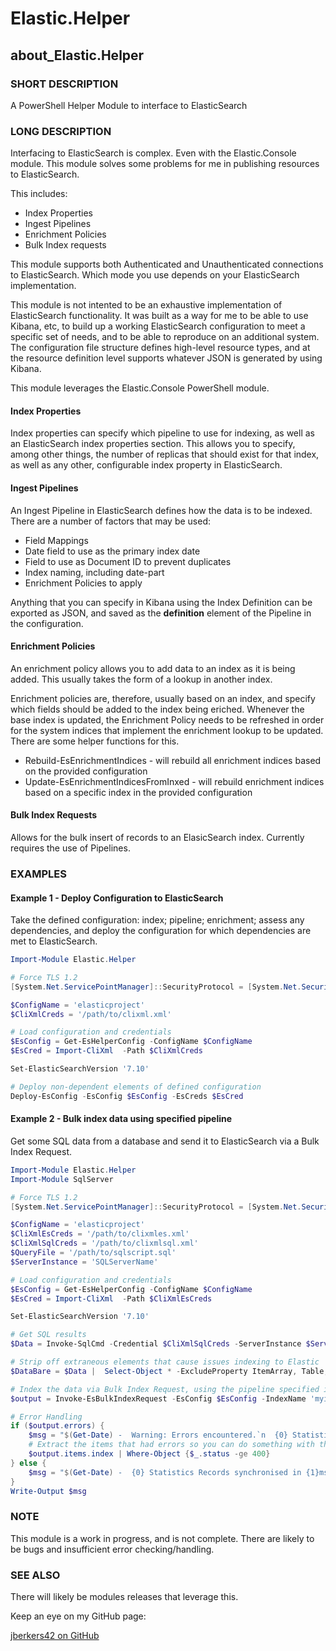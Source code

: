 # Elastic.Helper

## about_Elastic.Helper

### SHORT DESCRIPTION

A PowerShell Helper Module to interface to ElasticSearch

### LONG DESCRIPTION

Interfacing to ElasticSearch is complex. Even with the Elastic.Console module.  This module solves some problems for me in publishing resources to ElasticSearch.

This includes:

* Index Properties
* Ingest Pipelines
* Enrichment Policies
* Bulk Index requests

This module supports both Authenticated and Unauthenticated connections to ElasticSearch.  Which mode you use depends on your ElasticSearch implementation.

This module is not intented to be an exhaustive implementation of ElasticSearch functionality. It was built as a way for me to be able to use Kibana, etc, to build up a working
ElasticSearch configuration to meet a specific set of needs, and to be able to reproduce on an additional system. The configuration file structure defines high-level resource types,
and at the resource definition level supports whatever JSON is generated by using Kibana.

This module leverages the Elastic.Console PowerShell module.

#### Index Properties

Index properties can specify which pipeline to use for indexing, as well as an ElasticSearch index properties section.  This allows you to specify, among other things, the number of replicas
that should exist for that index, as well as any other, configurable index property in ElasticSearch.

#### Ingest Pipelines

An Ingest Pipeline in ElasticSearch defines how the data is to be indexed. There are a number of factors that may be used:

* Field Mappings
* Date field to use as the primary index date
* Field to use as Document ID to prevent duplicates
* Index naming, including date-part
* Enrichment Policies to apply

Anything that you can specify in Kibana using the Index Definition can be exported as JSON, and saved as the **definition** element of the Pipeline in the configuration.

#### Enrichment Policies

An enrichment policy allows you to add data to an index as it is being added. This usually takes the form of a lookup in another index.

Enrichment policies are, therefore, usually based on an index, and specify which fields should be added to the index being eriched.  Whenever the base index is updated, the Enrichment Policy
needs to be refreshed in order for the system indices that implement the enrichment lookup to be updated.  There are some helper functions for this.

* Rebuild-EsEnrichmentIndices - will rebuild all enrichment indices based on the provided configuration
* Update-EsEnrichmentIndicesFromInxed - will rebuild enrichment indices based on a specific index in the provided configuration

#### Bulk Index Requests

Allows for the bulk insert of records to an ElasicSearch index.  Currently requires the use of Pipelines.

### EXAMPLES

#### Example 1 - Deploy Configuration to ElasticSearch

Take the defined configuration: index; pipeline; enrichment; assess any dependencies, and deploy the configuration for which dependencies are met to ElasticSearch.

```powershell
Import-Module Elastic.Helper

# Force TLS 1.2
[System.Net.ServicePointManager]::SecurityProtocol = [System.Net.SecurityProtocolType]::Tls12

$ConfigName = 'elasticproject'
$CliXmlCreds = '/path/to/clixml.xml'

# Load configuration and credentials
$EsConfig = Get-EsHelperConfig -ConfigName $ConfigName
$EsCred = Import-CliXml  -Path $CliXmlCreds

Set-ElasticSearchVersion '7.10'

# Deploy non-dependent elements of defined configuration
Deploy-EsConfig -EsConfig $EsConfig -EsCreds $EsCred

```

#### Example 2 - Bulk index data using specified pipeline

Get some SQL data from a database and send it to ElasticSearch via a Bulk Index Request.

```powershell
Import-Module Elastic.Helper
Import-Module SqlServer

# Force TLS 1.2
[System.Net.ServicePointManager]::SecurityProtocol = [System.Net.SecurityProtocolType]::Tls12

$ConfigName = 'elasticproject'
$CliXmlEsCreds = '/path/to/clixmles.xml'
$CliXmlSqlCreds = '/path/to/clixmlsql.xml'
$QueryFile = '/path/to/sqlscript.sql'
$ServerInstance = 'SQLServerName'

# Load configuration and credentials
$EsConfig = Get-EsHelperConfig -ConfigName $ConfigName
$EsCred = Import-CliXml  -Path $CliXmlEsCreds

Set-ElasticSearchVersion '7.10'

# Get SQL results
$Data = Invoke-SqlCmd -Credential $CliXmlSqlCreds -ServerInstance $ServerInstance -Database 'Database' -InputFile $QueryFile

# Strip off extraneous elements that cause issues indexing to Elastic
$DataBare = $Data |  Select-Object * -ExcludeProperty ItemArray, Table, RowError, RowState, HasErrors

# Index the data via Bulk Index Request, using the pipeline specified in the $EsConfig definition of the index
$output = Invoke-EsBulkIndexRequest -EsConfig $EsConfig -IndexName 'myindex' -InputObject $DataBare -EsCreds $LrAieConfig.EsCred -Debug

# Error Handling
if ($output.errors) {
    $msg = "$(Get-Date) -  Warning: Errors encountered.`n  {0} Statistics Records synchronised in {1}ms" -f $output.items.Count,$Output.took
    # Extract the items that had errors so you can do something with them
    $output.items.index | Where-Object {$_.status -ge 400}
} else {
    $msg = "$(Get-Date) -  {0} Statistics Records synchronised in {1}ms" -f $output.items.Count,$Output.took
}
Write-Output $msg
```

### NOTE

This module is a work in progress, and is not complete.  There are likely to be bugs and insufficient error checking/handling.

### SEE ALSO

There will likely be modules releases that leverage this.

Keep an eye on my GitHub page:

[jberkers42 on GitHub](https://github.com/jberkers42)
